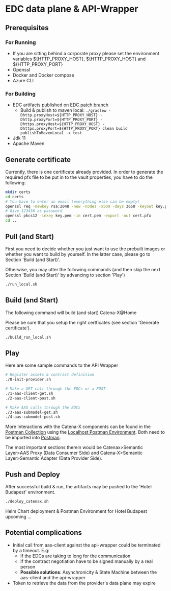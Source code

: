 <!---
Copyright (c) 2021-2022 ZF Friedrichshafen AG & T-Systems International GmbH (Catena-X Consortium)

See the AUTHORS file(s) distributed with this work for additional
information regarding authorship.

See the LICENSE file(s) distributed with this work for
additional information regarding license terms.
-->

# EDC data plane & API-Wrapper

## Prerequisites

### For Running
- If you are sitting behind a corporate proxy please set the environment variables ${HTTP_PROXY_HOST}, ${HTTP_PROXY_HOST} and ${HTTP_PROXY_PORT}
- Openssl
- Docker and Docker compose
- Azure CLI

### For Building
- EDC artifacts published on [EDC patch branch](https://github.com/drcgjung/DataSpaceConnector/tree/release/catena-x)
  - Build & publish to maven local: `./gradlew -Dhttp.proxyHost=${HTTP_PROXY_HOST} -Dhttp.proxyPort=${HTTP_PROXY_PORT} -Dhttps.proxyHost=${HTTP_PROXY_HOST} -Dhttps.proxyPort=${HTTP_PROXY_PORT} clean build publishToMavenLocal -x test`
- Jdk 11
- Apache Maven

## Generate certificate

Currently, there is one certificate already provided. In order to generate the required pfx file to be put in to the vault properties,
you have to do the following:

```bash
mkdir certs
cd certs
# You have to enter an email (everything else can be empty)
openssl req -newkey rsa:2048 -new -nodes -x509 -days 3650 -keyout key.pem -out cert.pem
# Give 123456 as password
openssl pkcs12 -inkey key.pem -in cert.pem -export -out cert.pfx
cd ..
```

## Pull (and Start)

First you need to decide whether you just want to use the prebuilt images or whether you want to
build by yourself. In the latter case, please go to Section 'Build (and Start)'.

Otherwise, you may utter the following commands (and then skip the next Section 'Build (and Start)' by advancing to section 'Play')

```bash
./run_local.sh
```

## Build (snd Start)

The following command will build (and start) Catena-X@Home

Please be sure that you setup the right certficates (see section 'Generate certificate').

```bash
./build_run_local.sh
```

## Play

Here are some sample commands to the API Wrapper 

```bash
# Register assets & contract definition
./0-init-provider.sh

# Make a GET call through the EDCs or a POST
./1-aas-client-get.sh
./2-aas-client-post.sh

# Make AAS calls through the EDCs 
./3-aas-submodel-get.sh
./4-aas-submodel-post.sh
```

More Interactions with the Catena-X components can be found in the [Postman Collection](../../catenax.postman_collection.json) using the
[Localhost Postman Environment](../../catenax.at-home.postman_environment.json). Both need to be imported into [Postman](http://postman.com).

The most important sections therein would be Catenax>Semantic Layer>AAS Proxy (Data Consumer Side) and Catena-X>Semantic Layer>Semantic Adapter (Data Provider Side).

## Push and Deploy

After successful build & run, the artifacts may be pushed to the 'Hotel Budapest' environment.

```bash
./deploy_catenax.sh
```

Helm Chart deployment & Postman Environment for Hotel Budapest upcoming ...

## Potential complications

- Initial call from aas-client against the api-wrapper could be terminated by a timeout. E.g:
  - If the EDCs are taking to long for the communication
  - If the contract negotiation have to be signed manually by a real person
  - **Possible solutions**: Asynchronicity & State Machine between the aas-client and the api-wrapper
- Token to retrieve the data from the provider's data plane may expire
